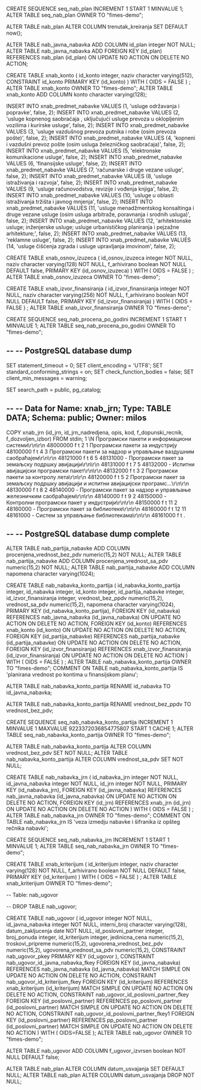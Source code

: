 CREATE SEQUENCE seq_nab_plan
   INCREMENT 1
   START 1
   MINVALUE 1;
ALTER TABLE seq_nab_plan OWNER TO "fimes-demo";

ALTER TABLE nab_plan
   ALTER COLUMN trenutak_kreiranja SET DEFAULT now();
   
ALTER TABLE nab_javna_nabavka ADD COLUMN id_plan integer NOT NULL;
ALTER TABLE nab_javna_nabavka ADD FOREIGN KEY (id_plan) REFERENCES nab_plan (id_plan) ON UPDATE NO ACTION ON DELETE NO ACTION;

CREATE TABLE xnab_konto
(
   id_konto integer, 
   naziv character varying(512), 
   CONSTRAINT id_konto PRIMARY KEY (id_konto)
) 
WITH (
  OIDS = FALSE
)
;
ALTER TABLE xnab_konto OWNER TO "fimes-demo";
ALTER TABLE xnab_konto ADD COLUMN konto character varying(128);

INSERT INTO xnab_predmet_nabavke VALUES (1, 'usluge održavanja i popravke', false, 2);
INSERT INTO xnab_predmet_nabavke VALUES (2, 'usluge kopnenog saobraćaja , uključujući usluge prevoza u oklopljenim vozilima i kurirske usluge', false, 2);
INSERT INTO xnab_predmet_nabavke VALUES (3, 'usluge vazdušnog prevoza putnika i robe (osim prevoza pošte)', false, 2);
INSERT INTO xnab_predmet_nabavke VALUES (4, 'kopneni i vazdušni prevoz pošte (osim usluga železničkog saobraćaja)', false, 2);
INSERT INTO xnab_predmet_nabavke VALUES (5, 'elektronske komunikacione usluge', false, 2);
INSERT INTO xnab_predmet_nabavke VALUES (6, 'finansijske usluge', false, 2);
INSERT INTO xnab_predmet_nabavke VALUES (7, 'računarske i druge vezane usluge', false, 2);
INSERT INTO xnab_predmet_nabavke VALUES (8, 'usluge istraživanja i razvoja', false, 2);
INSERT INTO xnab_predmet_nabavke VALUES (9, 'usluge računovodstva, revizije i vođenja knjiga', false, 2);
INSERT INTO xnab_predmet_nabavke VALUES (10, 'usluge u oblasti istraživanja tržišta i javnog mnjenja', false, 2);
INSERT INTO xnab_predmet_nabavke VALUES (11, 'usluge menadžmentskog konsaltinga i druge vezane usluge (osim usluga arbitraže, poravnanja i srodnih usluga)', false, 2);
INSERT INTO xnab_predmet_nabavke VALUES (12, 'arhitektonske usluge; inženjerske usluge; usluge urbanističkog planiranja i pejzažne arhitekture;', false, 2);
INSERT INTO xnab_predmet_nabavke VALUES (13, 'reklamne usluge', false, 2);
INSERT INTO xnab_predmet_nabavke VALUES (14, 'usluge čišćenja zgrada i usluge upravljanja imovinom', false, 2);


CREATE TABLE xnab_osnov_izuzeca
(
   id_osnov_izuzeca integer NOT NULL, 
   naziv character varying(128) NOT NULL, 
   f_arhivirano boolean NOT NULL DEFAULT false, 
    PRIMARY KEY (id_osnov_izuzeca)
) 
WITH (
  OIDS = FALSE
)
;
ALTER TABLE xnab_osnov_izuzeca OWNER TO "fimes-demo";

CREATE TABLE xnab_izvor_finansiranja
(
   id_izvor_finansiranja integer NOT NULL, 
   naziv character varying(256) NOT NULL, 
   f_arhivirano boolean NOT NULL DEFAULT false, 
    PRIMARY KEY (id_izvor_finansiranja)
) 
WITH (
  OIDS = FALSE
)
;
ALTER TABLE xnab_izvor_finansiranja OWNER TO "fimes-demo";

CREATE SEQUENCE seq_nab_procena_po_godini
   INCREMENT 1
   START 1
   MINVALUE 1;
ALTER TABLE seq_nab_procena_po_godini OWNER TO "fimes-demo";

--
-- PostgreSQL database dump
--

SET statement_timeout = 0;
SET client_encoding = 'UTF8';
SET standard_conforming_strings = on;
SET check_function_bodies = false;
SET client_min_messages = warning;

SET search_path = public, pg_catalog;

--
-- Data for Name: xnab_jrn; Type: TABLE DATA; Schema: public; Owner: milos
--

COPY xnab_jrn (id_jrn, id_jrn_nadredjena, opis, kod, f_dopunski_recnik, f_dozvoljen_izbor) FROM stdin;
1	\N	Програмски пакети и информациони системи\r\n\r\n	48000000	f	t
2	1	Програмски пакети за индустрију	48100000	f	t
4	3	Програмски пакети за надзор и управљање ваздушним саобраћајем\r\n\r\n	48121000	f	t
6	5	48131000 - Програмски пакет за земаљску подршку авијацији\r\n\r\n	48131000	f	t
7	5	48132000 - Испитни авијацијски програмски пакет\r\n\r\n	48132000	f	t
3	2	Програмски пакети за контролу лета\r\n\r\n	48120000	f	t
5	2	Програмски пакет за земаљску подршку авијацији и испитни авијацијски програмс...\r\n\r\n	48130000	f	t
8	2	48140000 - Програмски пакет за надзор и управљање железничким саобраћајем\r\n\r\n	48140000	f	t
9	2	48150000 - Контролни програмски пакет у индустрији\r\n\r\n	48150000	f	t
11	2	48160000 - Програмски пакет за библиотеке\r\n\r\n	48160000	f	t
12	11	48161000 - Систем за управљање библиотекама\r\n\r\n	48161000	f	t
\.


--
-- PostgreSQL database dump complete
--

ALTER TABLE nab_partija_nabavke ADD COLUMN procenjena_vrednost_bez_pdv numeric(15,2) NOT NULL;
ALTER TABLE nab_partija_nabavke ADD COLUMN procenjena_vrednost_sa_pdv numeric(15,2) NOT NULL;
ALTER TABLE nab_partija_nabavke ADD COLUMN napomena character varying(1024);

CREATE TABLE nab_nabavka_konto_partija
(
   id_nabavka_konto_partija integer, 
   id_nabavka integer, 
   id_konto integer, 
   id_partija_nabavke integer, 
   id_izvor_finansiranja integer, 
   vrednost_bez_ppdv numeric(15,2), 
   vrednost_sa_pdv numeric(15,2), 
   napomena character varying(1024), 
    PRIMARY KEY (id_nabavka_konto_partija), 
    FOREIGN KEY (id_nabavka) REFERENCES nab_javna_nabavka (id_javna_nabavka) ON UPDATE NO ACTION ON DELETE NO ACTION, 
    FOREIGN KEY (id_konto) REFERENCES xnab_konto (id_konto) ON UPDATE NO ACTION ON DELETE NO ACTION, 
    FOREIGN KEY (id_partija_nabavke) REFERENCES nab_partija_nabavke (id_partija_nabavke) ON UPDATE NO ACTION ON DELETE NO ACTION, 
    FOREIGN KEY (id_izvor_finansiranja) REFERENCES xnab_izvor_finansiranja (id_izvor_finansiranja) ON UPDATE NO ACTION ON DELETE NO ACTION
) 
WITH (
  OIDS = FALSE
)
;
ALTER TABLE nab_nabavka_konto_partija OWNER TO "fimes-demo";
COMMENT ON TABLE nab_nabavka_konto_partija
  IS 'planirana vrednost po kontima u finansijskom planu';

ALTER TABLE nab_nabavka_konto_partija RENAME id_nabavka  TO id_javna_nabavka;

ALTER TABLE nab_nabavka_konto_partija RENAME vrednost_bez_ppdv  TO vrednost_bez_pdv;

CREATE SEQUENCE seq_nab_nabavka_konto_partija
  INCREMENT 1
  MINVALUE 1
  MAXVALUE 9223372036854775807
  START 1
  CACHE 1;
ALTER TABLE seq_nab_nabavka_konto_partija
  OWNER TO "fimes-demo";


ALTER TABLE nab_nabavka_konto_partija
   ALTER COLUMN vrednost_bez_pdv SET NOT NULL;
ALTER TABLE nab_nabavka_konto_partija
   ALTER COLUMN vrednost_sa_pdv SET NOT NULL;


CREATE TABLE nab_nabavka_jrn
(
   id_nabavka_jrn integer NOT NULL, 
   id_javna_nabavka integer NOT NULL, 
   id_jrn integer NOT NULL, 
    PRIMARY KEY (id_nabavka_jrn), 
    FOREIGN KEY (id_javna_nabavka) REFERENCES nab_javna_nabavka (id_javna_nabavka) ON UPDATE NO ACTION ON DELETE NO ACTION, 
    FOREIGN KEY (id_jrn) REFERENCES xnab_jrn (id_jrn) ON UPDATE NO ACTION ON DELETE NO ACTION
) 
WITH (
  OIDS = FALSE
)
;
ALTER TABLE nab_nabavka_jrn OWNER TO "fimes-demo";
COMMENT ON TABLE nab_nabavka_jrn
  IS 'veza izmedju  nabavke i šifranika iz opšteg rečnika nabavki';

CREATE SEQUENCE seq_nab_nabavka_jrn
   INCREMENT 1
   START 1
   MINVALUE 1;
ALTER TABLE seq_nab_nabavka_jrn OWNER TO "fimes-demo";


CREATE TABLE xnab_kriterijum
(
   id_kriterijum integer, 
   naziv character varying(128) NOT NULL, 
   f_arhivirano boolean NOT NULL DEFAULT false, 
    PRIMARY KEY (id_kriterijum)
) 
WITH (
  OIDS = FALSE
)
;
ALTER TABLE xnab_kriterijum OWNER TO "fimes-demo";

-- Table: nab_ugovor

-- DROP TABLE nab_ugovor;

CREATE TABLE nab_ugovor
(
  id_ugovor integer NOT NULL,
  id_javna_nabavka integer NOT NULL,
  interni_broj character varying(128),
  datum_zakljucenja date NOT NULL,
  id_poslovni_partner integer,
  broj_ponuda integer,
  id_kriterijum integer,
  jedinicna_cena numeric(15,2),
  troskovi_pripreme numeric(15,2),
  ugovorena_vrednost_bez_pdv numeric(15,2),
  ugovorena_vrednost_sa_pdv numeric(15,2),
  CONSTRAINT nab_ugovor_pkey PRIMARY KEY (id_ugovor ),
  CONSTRAINT nab_ugovor_id_javna_nabavka_fkey FOREIGN KEY (id_javna_nabavka)
      REFERENCES nab_javna_nabavka (id_javna_nabavka) MATCH SIMPLE
      ON UPDATE NO ACTION ON DELETE NO ACTION,
  CONSTRAINT nab_ugovor_id_kriterijum_fkey FOREIGN KEY (id_kriterijum)
      REFERENCES xnab_kriterijum (id_kriterijum) MATCH SIMPLE
      ON UPDATE NO ACTION ON DELETE NO ACTION,
  CONSTRAINT nab_ugovor_id_poslovni_partner_fkey FOREIGN KEY (id_poslovni_partner)
      REFERENCES pp_poslovni_partner (id_poslovni_partner) MATCH SIMPLE
      ON UPDATE NO ACTION ON DELETE NO ACTION,
  CONSTRAINT nab_ugovor_id_poslovni_partner_fkey1 FOREIGN KEY (id_poslovni_partner)
      REFERENCES pp_poslovni_partner (id_poslovni_partner) MATCH SIMPLE
      ON UPDATE NO ACTION ON DELETE NO ACTION
)
WITH (
  OIDS=FALSE
);
ALTER TABLE nab_ugovor
  OWNER TO "fimes-demo";

ALTER TABLE nab_ugovor
   ADD COLUMN f_ugovor_izvrsen boolean NOT NULL DEFAULT false;


ALTER TABLE nab_plan
   ALTER COLUMN datum_usvajanja SET DEFAULT NULL;
ALTER TABLE nab_plan
   ALTER COLUMN datum_usvajanja DROP NOT NULL;




